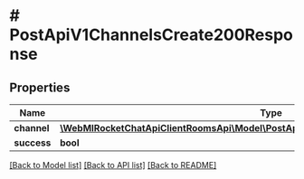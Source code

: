 # # PostApiV1ChannelsCreate200Response

## Properties

Name | Type | Description | Notes
------------ | ------------- | ------------- | -------------
**channel** | [**\WebMIRocketChatApiClientRoomsApi\Model\PostApiV1ChannelsCreate200ResponseChannel**](PostApiV1ChannelsCreate200ResponseChannel.md) |  | [optional]
**success** | **bool** |  | [optional]

[[Back to Model list]](../../README.md#models) [[Back to API list]](../../README.md#endpoints) [[Back to README]](../../README.md)
